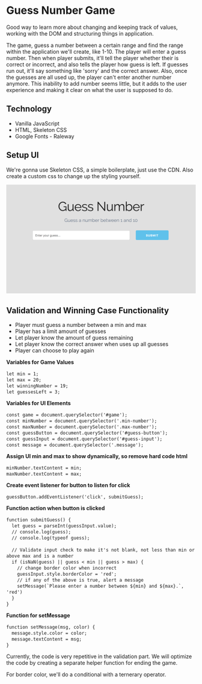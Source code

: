 # Guess Number Game

Good way to learn more about changing and keeping track of values, working with the DOM and structuring things in application.

The game, guess a number between a certain range and find the range within the application we'll create, like 1-10. The player will enter a guess number. Then when player submits, it'll tell the player whether their is correct or incorrect, and also tells the player how guess is left. If guesses run out, it'll say something like 'sorry' and the correct answer. Also, once the guesses are all used up, the player can't enter another number anymore. This inability to add number seems little, but it adds to the user experience and making it clear on what the user is supposed to do.

## Technology

* Vanilla JavaScript
* HTML, Skeleton CSS
* Google Fonts - Raleway

## Setup UI

We're gonna use Skeleton CSS, a simple boilerplate, just use the CDN. Also create a custom css to change up the styling yourself.

<kbd>![alt text](img/uisetup.png "screenshot")</kbd>

## Validation and Winning Case Functionality

* Player must guess a number between a min and max
* Player has a limit amount of guesses
* Let player know the amount of guess remaining
* Let player know the correct answer when uses up all guesses
* Player can choose to play again

**Variables for Game Values**
```
let min = 1;
let max = 20;
let winningNumber = 19;
let guessesLeft = 3;
```

**Variables for UI Elements**
```
const game = document.querySelector('#game');
const minNumber = document.querySelector('.min-number');
const maxNumber = document.querySelector('.max-number'); 
const guessButton = document.querySelector('#guess-button');
const guessInput = document.querySelector('#guess-input');
const message = document.querySelector('.message');
```

**Assign UI min and max to show dynamically, so remove hard code html**
```
minNumber.textContent = min;
maxNumber.textContent = max;
```

**Create event listener for button to listen for click**
```
guessButton.addEventListener('click', submitGuess);
```

**Function action when button is clicked**
```
function submitGuess() {
  let guess = parseInt(guessInput.value);
  // console.log(guess);
  // console.log(typeof guess);

  // Validate input check to make it's not blank, not less than min or above max and is a number
  if (isNaN(guess) || guess < min || guess > max) {
    // change border color when incorrect
    guessInput.style.borderColor = 'red';
    // if any of the above is true, alert a message
    setMessage(`Please enter a number between ${min} and ${max}.`, 'red')
  }
}
```

**Function for setMessage**
```
function setMessage(msg, color) {
  message.style.color = color;
  message.textContent = msg;
}
```

Currently, the code is very repetitive in the validation part. We will optimize the code by creating a separate helper function for ending the game.

For border color, we'll do a conditional with a ternerary operator.
